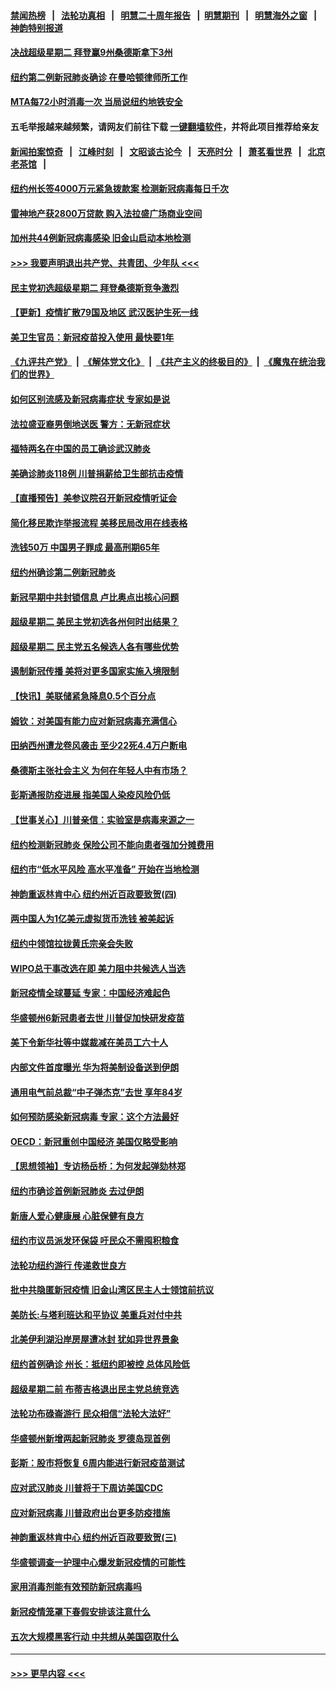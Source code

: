 #### [禁闻热榜](热点新闻.md?=0)  &nbsp;&nbsp;|&nbsp;&nbsp; [法轮功真相](https://github.com/gfw-breaker/truth/blob/master/README.md?=0) &nbsp;&nbsp;|&nbsp;&nbsp; [明慧二十周年报告](https://github.com/gfw-breaker/mh-reports/blob/master/README.md?=0) &nbsp;&nbsp;|&nbsp;&nbsp;[明慧期刊](https://github.com/gfw-breaker/mh-qikan) &nbsp;&nbsp;|&nbsp;&nbsp; [明慧海外之窗](https://github.com/gfw-breaker/mh-news/blob/master/README.md?=0) &nbsp;&nbsp;|&nbsp;&nbsp; [神韵特别报道](https://github.com/gfw-breaker/mh-news/blob/master/shenyun.md?=0)
#### [决战超级星期二 拜登赢9州桑德斯拿下3州](../pages/nsc412/n11913752.md?t=03041831) 
#### [纽约第二例新冠肺炎确诊  在曼哈顿律师所工作](../pages/nsc412/n11913637.md?t=03041831) 
#### [MTA每72小时消毒一次  当局说纽约地铁安全](../pages/nsc412/n11913629.md?t=03041831) 
#### 五毛举报越来越频繁，请网友们前往下载 [一键翻墙软件](https://github.com/gfw-breaker/ssr-accounts)，并将此项目推荐给亲友
#### [新闻拍案惊奇](https://github.com/gfw-breaker/banned-news/blob/master/pages/link4.md) &nbsp;&nbsp;|&nbsp;&nbsp; [江峰时刻](https://github.com/gfw-breaker/banned-news/blob/master/pages/link4.md) &nbsp;&nbsp;|&nbsp;&nbsp; [文昭谈古论今](https://github.com/gfw-breaker/banned-news/blob/master/pages/link4.md) &nbsp;&nbsp;|&nbsp;&nbsp; [天亮时分](https://github.com/gfw-breaker/banned-news/blob/master/pages/link4.md) &nbsp;&nbsp;|&nbsp;&nbsp; [萧茗看世界](https://github.com/gfw-breaker/banned-news/blob/master/pages/link4.md) &nbsp;&nbsp;|&nbsp;&nbsp; [北京老茶馆](https://github.com/gfw-breaker/banned-news/blob/master/pages/link4.md) &nbsp;&nbsp;|&nbsp;&nbsp; 
#### [纽约州长签4000万元紧急拨款案  检测新冠病毒每日千次](../pages/nsc412/n11913619.md?t=03041831) 
#### [雷神地产获2800万贷款 购入法拉盛广场商业空间](../pages/nsc412/n11913644.md?t=03041831) 
#### [加州共44例新冠病毒感染  旧金山启动本地检测](../pages/nsc412/n11913690.md?t=03041831) 
#### [>>> 我要声明退出共产党、共青团、少年队 <<<](https://github.com/begood0513/goodnews/blob/master/quit/letter.md) 
#### [民主党初选超级星期二 拜登桑德斯竞争激烈](../pages/nsc412/n11913365.md?t=03041831) 
#### [【更新】疫情扩散79国及地区 武汉医护生死一线](../pages/nsc412/n11890652.md?t=03041831) 
#### [美卫生官员：新冠疫苗投入使用 最快要1年](../pages/nsc412/n11913102.md?t=03041831) 
#### [《九评共产党》](https://github.com/begood0513/9ping.md/blob/master/README.md) &nbsp;|&nbsp; [《解体党文化》](../../../../jtdwh.md/blob/master/README.md)  &nbsp;|&nbsp; [《共产主义的终极目的》](../../../../gczydzjmd.md/blob/master/README.md) &nbsp;|&nbsp; [《魔鬼在统治我们的世界》](../../../../mgztzwmdsj.md/blob/master/README.md) 
#### [如何区别流感及新冠病毒症状 专家如是说](../pages/nsc412/n11913170.md?t=03041831) 
#### [法拉盛亚裔男倒地送医  警方：无新冠症状](../pages/nsc412/n11913197.md?t=03041831) 
#### [福特两名在中国的员工确诊武汉肺炎](../pages/nsc412/n11913100.md?t=03041831) 
#### [美确诊肺炎118例 川普捐薪给卫生部抗击疫情](../pages/nsc412/n11913080.md?t=03041831) 
#### [【直播预告】美参议院召开新冠疫情听证会](../pages/nsc412/n11913042.md?t=03041831) 
#### [简化移民欺诈举报流程 美移民局改用在线表格](../pages/nsc412/n11913020.md?t=03041831) 
#### [洗钱50万 中国男子罪成 最高刑期65年](../pages/nsc412/n11912754.md?t=03041831) 
#### [纽约州确诊第二例新冠肺炎](../pages/nsc412/n11912735.md?t=03041831) 
#### [新冠早期中共封锁信息 卢比奥点出核心问题](../pages/nsc412/n11912630.md?t=03041831) 
#### [超级星期二 美民主党初选各州何时出结果？](../pages/nsc412/n11912565.md?t=03041831) 
#### [超级星期二 民主党五名候选人各有哪些优势](../pages/nsc412/n11912510.md?t=03041831) 
#### [遏制新冠传播 美将对更多国家实施入境限制](../pages/nsc412/n11912521.md?t=03041831) 
#### [【快讯】美联储紧急降息0.5个百分点](../pages/nsc412/n11912406.md?t=03041831) 
#### [姆钦：对美国有能力应对新冠病毒充满信心](../pages/nsc412/n11912446.md?t=03041831) 
#### [田纳西州遭龙卷风袭击 至少22死4.4万户断电](../pages/nsc412/n11912066.md?t=03041831) 
#### [桑德斯主张社会主义 为何在年轻人中有市场？](../pages/nsc412/n11911086.md?t=03041831) 
#### [彭斯通报防疫进展 指美国人染疫风险仍低](../pages/nsc412/n11910872.md?t=03041831) 
#### [【世事关心】川普亲信：实验室是病毒来源之一](../pages/nsc412/n11910876.md?t=03041831) 
#### [纽约检测新冠肺炎  保险公司不能向患者强加分摊费用](../pages/nsc412/n11911167.md?t=03041831) 
#### [纽约市“低水平风险 高水平准备” 开始在当地检测](../pages/nsc412/n11911154.md?t=03041831) 
#### [神韵重返林肯中心 纽约州近百政要致贺(四)](../pages/nsc412/n11908757.md?t=03041831) 
#### [两中国人为1亿美元虚拟货币洗钱 被美起诉](../pages/nsc412/n11910880.md?t=03041831) 
#### [纽约中领馆拉拢黄氏宗亲会失败](../pages/nsc412/n11910480.md?t=03041831) 
#### [WIPO总干事改选在即 美力阻中共候选人当选](../pages/nsc412/n11910464.md?t=03041831) 
#### [新冠疫情全球蔓延 专家：中国经济难起色](../pages/nsc412/n11910439.md?t=03041831) 
#### [华盛顿州6新冠患者去世 川普促加快研发疫苗](../pages/nsc412/n11910399.md?t=03041831) 
#### [美下令新华社等中媒裁减在美员工六十人](../pages/nsc412/n11910256.md?t=03041831) 
#### [内部文件首度曝光 华为将美制设备送到伊朗](../pages/nsc412/n11910211.md?t=03041831) 
#### [通用电气前总裁“中子弹杰克”去世 享年84岁](../pages/nsc412/n11910095.md?t=03041831) 
#### [如何预防感染新冠病毒 专家：这个方法最好](../pages/nsc412/n11909928.md?t=03041831) 
#### [OECD：新冠重创中国经济 美国仅略受影响](../pages/nsc412/n11910023.md?t=03041831) 
#### [【思想领袖】专访杨岳桥：为何发起弹劾林郑](../pages/nsc412/n11810919.md?t=03041831) 
#### [纽约市确诊首例新冠肺炎  去过伊朗](../pages/nsc412/n11908737.md?t=03041831) 
#### [新唐人爱心健康展  心脏保健有良方](../pages/nsc412/n11908619.md?t=03041831) 
#### [纽约市议员派发环保袋  吁民众不需囤积粮食](../pages/nsc412/n11908742.md?t=03041831) 
#### [法轮功纽约游行 传递救世良方](../pages/nsc412/n11907831.md?t=03041831) 
#### [批中共隐匿新冠疫情  旧金山湾区民主人士领馆前抗议](../pages/nsc412/n11908761.md?t=03041831) 
#### [美防长:与塔利班达和平协议 美重兵对付中共](../pages/nsc412/n11908366.md?t=03041831) 
#### [北美伊利湖沿岸房屋遭冰封 犹如异世界景象](../pages/nsc412/n11908465.md?t=03041831) 
#### [纽约首例确诊 州长：抵纽约即被控 总体风险低](../pages/nsc412/n11908143.md?t=03041831) 
#### [超级星期二前 布蒂吉格退出民主党总统竞选](../pages/nsc412/n11908156.md?t=03041831) 
#### [法轮功布碌崙游行 民众相信“法轮大法好”](../pages/nsc412/n11907645.md?t=03041831) 
#### [华盛顿州新增两起新冠肺炎 罗德岛现首例](../pages/nsc412/n11907757.md?t=03041831) 
#### [彭斯：股市将恢复 6周内能进行新冠疫苗测试](../pages/nsc412/n11907550.md?t=03041831) 
#### [应对武汉肺炎 川普将于下周访美国CDC](../pages/nsc412/n11907493.md?t=03041831) 
#### [应对新冠病毒 川普政府出台更多防疫措施](../pages/nsc412/n11907354.md?t=03041831) 
#### [神韵重返林肯中心 纽约州近百政要致贺(三)](../pages/nsc412/n11904356.md?t=03041831) 
#### [华盛顿调查一护理中心爆发新冠疫情的可能性](../pages/nsc412/n11907230.md?t=03041831) 
#### [家用消毒剂能有效预防新冠病毒吗](../pages/nsc412/n11905553.md?t=03041831) 
#### [新冠疫情笼罩下春假安排该注意什么](../pages/nsc412/n11906890.md?t=03041831) 
#### [五次大规模黑客行动 中共想从美国窃取什么](../pages/nsc412/n11899124.md?t=03041831) 

----
#### [ >>> 更早内容 <<< ](../indexes/nsc412-earlier.md)
